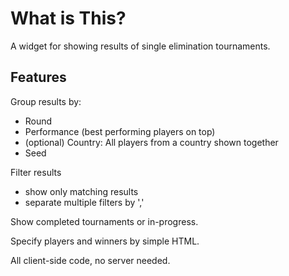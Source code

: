 
# What is This?

A widget for showing results of single elimination tournaments.

## Features

Group results by:
 - Round
 - Performance (best performing players on top)
 - (optional) Country: All players from a country shown together
 - Seed

Filter results
 - show only matching results
 - separate multiple filters by ','

Show completed tournaments or in-progress.

Specify players and winners by simple HTML.

All client-side code, no server needed.
